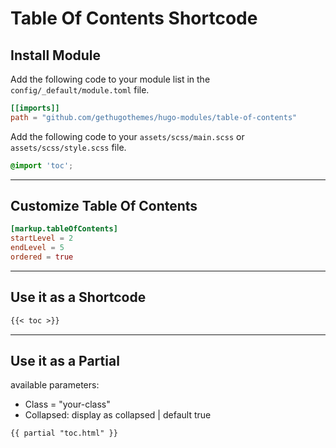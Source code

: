 # Table Of Contents Shortcode

## Install Module

Add the following code to your module list in the `config/_default/module.toml` file.

```toml
[[imports]]
path = "github.com/gethugothemes/hugo-modules/table-of-contents"
```

Add the following code to your `assets/scss/main.scss` or `assets/scss/style.scss` file.

```scss
@import 'toc';
```

<hr>

## Customize Table Of Contents

```toml
[markup.tableOfContents]
startLevel = 2
endLevel = 5
ordered = true
```

<hr>

## Use it as a Shortcode

```md
{{< toc >}}
```

<hr>

## Use it as a Partial

available parameters:

* Class = "your-class"
* Collapsed: display as collapsed | default true

```html
{{ partial "toc.html" }}
```
